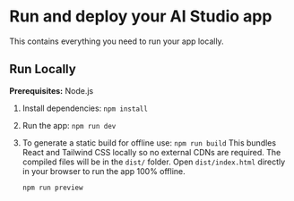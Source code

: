 # Run and deploy your AI Studio app

This contains everything you need to run your app locally.

## Run Locally

**Prerequisites:**  Node.js


1. Install dependencies:
   `npm install`
2. Run the app:
   `npm run dev`

3. To generate a static build for offline use:
   `npm run build`
   This bundles React and Tailwind CSS locally so no external CDNs are required. The compiled files will be in the `dist/` folder. Open `dist/index.html` directly in your browser to run the app 100% offline.


   `npm run preview`
